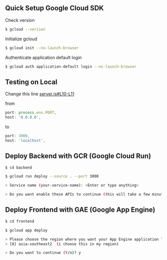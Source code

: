 ## Quick Setup Google Cloud SDK

Check version
```bash
$ gcloud --version
```

Initialize gcloud
```bash
$ gcloud init --no-launch-browser
```

Authenticate application default login
```bash
$ gcloud auth application-default login --no-launch-browser
```


## Testing on Local

Change this line [server.js#L10-L11](https://github.com/ramadhandn/submissionmlgc-ramadhan/blob/main/backend/src/server/server.js#L10-L11)

from

```js
port: process.env.PORT,
host: '0.0.0.0',
```

to

```js
port: 3000,
host: 'localhost',
```

## Deploy Backend with GCR (Google Cloud Run)

```bash
$ cd backend

$ gcloud run deploy --source . --port 3000

> Service name (your-service-name): <Enter or type anything>

> Do you want enable these APIs to continue (this will take a few minutes)? (y/N) y
```

## Deploy Frontend with GAE (Google App Engine)

```bash
$ cd frontend

$ gcloud app deploy

> Please choose the region where you want your App Engine application located:
> [8] asia-southeast2  (i choose this in my region)

> Do you want to continue (Y/n)? y
```